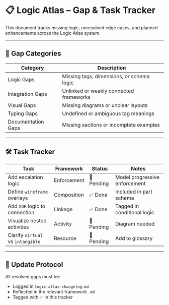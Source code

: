 # 📋 Logic Atlas – Gap & Task Tracker

This document tracks missing logic, unresolved edge cases, and planned enhancements across the Logic Atlas system.

---

## 🧭 Gap Categories

| Category | Description |
|----------|-------------|
| Logic Gaps | Missing tags, dimensions, or schema logic |
| Integration Gaps | Unlinked or weakly connected frameworks |
| Visual Gaps | Missing diagrams or unclear layouts |
| Typing Gaps | Undefined or ambiguous tag meanings |
| Documentation Gaps | Missing sections or incomplete examples |

---

## 🛠️ Task Tracker

| Task | Framework | Status | Notes |
|------|-----------|--------|-------|
| Add escalation logic | Enforcement | 🔲 Pending | Model progressive enforcement |
| Define `wireframe` overlays | Composition | ✅ Done | Included in part schema |
| Add `XOR` logic to connection | Linkage | ✅ Done | Tagged in conditional logic |
| Visualize nested activities | Activity | 🔲 Pending | Diagram needed |
| Clarify `virtual` vs `intangible` | Resource | 🔲 Pending | Add to glossary |

---

## 🧾 Update Protocol

All resolved gaps must be:
- Logged in `logic-atlas-changelog.md`
- Reflected in the relevant framework `.md`
- Tagged with ✅ in this tracker

